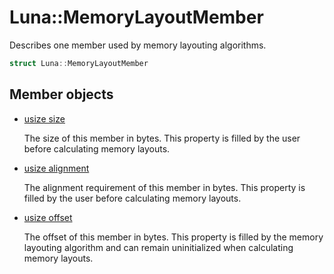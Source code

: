 # Luna::MemoryLayoutMember
Describes one member used by memory layouting algorithms. 

```c++
struct Luna::MemoryLayoutMember
```

## Member objects
* [usize size](struct_luna_1_1_memory_layout_member_1a59f6400efda18d25d7b3cf3c2e7a3d3d.md)

    The size of this member in bytes. This property is filled by the user before calculating memory layouts. 

* [usize alignment](struct_luna_1_1_memory_layout_member_1a84c18f6f6874b7f530f0c3ffe156e3fb.md)

    The alignment requirement of this member in bytes. This property is filled by the user before calculating memory layouts. 

* [usize offset](struct_luna_1_1_memory_layout_member_1af54fc49734a070e8a5568b09bb23a9d5.md)

    The offset of this member in bytes. This property is filled by the memory layouting algorithm and can remain uninitialized when calculating memory layouts. 

